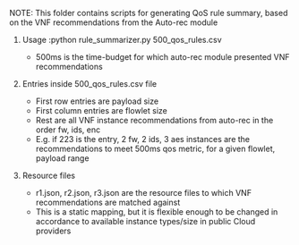 NOTE: This folder contains scripts for generating QoS rule summary, based on the VNF recommendations from the Auto-rec module

1. Usage :python rule_summarizer.py 500_qos_rules.csv 
	* 500ms is the time-budget for which auto-rec module presented VNF recommendations
	 

2. Entries inside 500_qos_rules.csv file
	* First row entries are payload size
	* First column entries are flowlet size
	* Rest are all VNF instance recommendations from auto-rec in the order fw, ids, enc 
	* E.g. if 223 is the entry, 2 fw, 2 ids, 3 aes instances are the recommendations to meet 500ms qos metric, for a given flowlet, payload range

3. Resource files
	* r1.json, r2.json, r3.json are the resource files to which VNF recommendations are matched against
	* This is a static mapping, but it is flexible enough to be changed in accordance to available instance types/size in public Cloud providers

